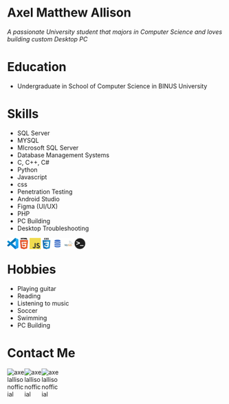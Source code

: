 # Axel Matthew Allison
*A passionate University student that majors in Computer Science and loves building custom Desktop PC*

# Education
* Undergraduate in School of Computer Science in BINUS University

# Skills
* SQL Server
* MYSQL
* MIcrosoft SQL Server
* Database Management Systems
* C, C++, C#
* Python
* Javascript
* css
* Penetration Testing
* Android Studio
* Figma (UI/UX)
* PHP
* PC Building
* Desktop Troubleshooting

<img align="left" alt="Visual Studio Code" width="26px" src="https://raw.githubusercontent.com/github/explore/80688e429a7d4ef2fca1e82350fe8e3517d3494d/topics/visual-studio-code/visual-studio-code.png" />
<img align="left" alt="HTML5" width="26px" src="https://raw.githubusercontent.com/github/explore/80688e429a7d4ef2fca1e82350fe8e3517d3494d/topics/html/html.png" />
<img align="left" alt="Javascript" width="26px" src="https://raw.githubusercontent.com/github/explore/80688e429a7d4ef2fca1e82350fe8e3517d3494d/topics/javascript/javascript.png" />
<img align="left" alt="CSS" width="26px" src="https://raw.githubusercontent.com/github/explore/80688e429a7d4ef2fca1e82350fe8e3517d3494d/topics/css/css.png" />
<img align="left" alt="SQL" width="26px" src="https://raw.githubusercontent.com/github/explore/80688e429a7d4ef2fca1e82350fe8e3517d3494d/topics/sql/sql.png" />
<img align="left" alt="MYSQL" width="26px" src="https://raw.githubusercontent.com/github/explore/80688e429a7d4ef2fca1e82350fe8e3517d3494d/topics/mysql/mysql.png" />
<img align="left" alt="HTML5 Terminal" width="26px" src="https://raw.githubusercontent.com/github/explore/80688e429a7d4ef2fca1e82350fe8e3517d3494d/topics/terminal/terminal.png" />

<br />

# Hobbies
* Playing guitar
* Reading
* Listening to music
* Soccer
* Swimming
* PC Building

# Contact Me
[<img align="left" alt="axelallisonofficial" width="40px" src="https://cdn.jsdelivr.net/npm/simple-icons@v3/icons/linkedin.svg" />][linkedin]
[<img align="left" alt="axelallisonofficial" width="40px" src="https://cdn.jsdelivr.net/npm/simple-icons@v3/icons/facebook.svg" />][facebook]
[<img align="left" alt="axelallisonofficial" width="40px" src="https://cdn.jsdelivr.net/npm/simple-icons@v3/icons/instagram.svg" />][instagram]
  
  
  
  
[linkedin]: https://www.linkedin.com/in/axel-allison/
[facebook]: https://www.facebook.com/profile.php?id=100004519636875
[instagram]: https://www.instagram.com/kaito9466/
